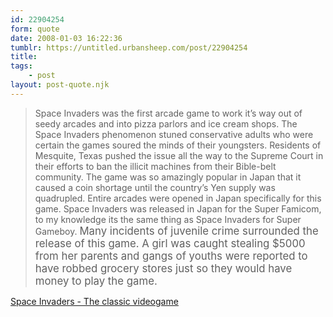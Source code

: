 ```yaml
---
id: 22904254
form: quote
date: 2008-01-03 16:22:36
tumblr: https://untitled.urbansheep.com/post/22904254
title: 
tags:
    - post
layout: post-quote.njk
---
```


<blockquote>
Space Invaders was the first arcade game to work it&rsquo;s way out of seedy arcades and into pizza parlors and ice cream shops. The Space Invaders phenomenon stuned conservative adults who were certain the games soured the minds of their youngsters. Residents of Mesquite, Texas pushed the issue all the way to the Supreme Court in their efforts to ban the illicit machines from their Bible-belt community. The game was so amazingly popular in Japan that it caused a coin shortage until the country&rsquo;s Yen supply was quadrupled. Entire arcades were opened in Japan specifically for this game. Space Invaders was released in Japan for the Super Famicom, to my knowledge its the same thing as Space Invaders for Super Gameboy. <big>Many incidents of juvenile crime surrounded the release of this game. A girl was caught stealing $5000 from her parents and gangs of youths were reported to have robbed grocery stores just so they would have money to play the game.</big>
</blockquote>

<a href="http://www.spaceinvaders.de/">Space Invaders - The classic videogame</a>

